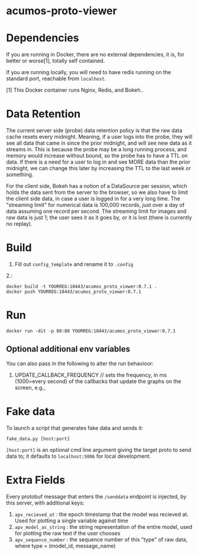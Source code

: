 # acumos-proto-viewer

# Dependencies
If you are running in Docker, there are no external dependencies, it is, for better or worse[1], totally self contained.

If you are running locally, you will need to have redis running on the standard port, reachable from `localhost`.

[1] This Docker container runs Nginx, Redis, and Bokeh..

# Data Retention
The current server side (probe) data retention policy is that the raw data cache resets every midnight. Meaning, if a user logs into the probe, they will see all data that came in since the prior midnight, and will see new data as it streams in.
This is because the probe may be a long running process, and memory would increase without bound, so the probe has to have a TTL on data.
If there is a need for a user to log in and see MORE data than the prior midnight, we can change this later by increasing the TTL to the last week or something.

For the client side, Bokeh has a notion of a DataSource per session, which holds the data sent from the server to the browser, so we also have to limit the client side data, in case a user is logged in for a very long time. The "streaming limit" for numerical data is 100,000 records, just over a day of data assuming one record per second. The streaming limit for images and raw data is just 1; the user sees it as it goes by, or it is lost (there is currently no replay).

# Build
1. Fill out `config_template` and rename it to `.config`

2.:

```
docker build -t YOURREG:18443/acumos_proto_viewer:0.7.1 .
docker push YOURREG:18443/acumos_proto_viewer:0.7.1
```

# Run
```
docker run -dit -p 80:80 YOURREG:18443/acumos_proto_viewer:0.7.1
```

## Optional additional env variables
You can also pass in the following to alter the run behavioor:

1. UPDATE_CALLBACK_FREQUENCY // sets the frequency, in ms (1000=every second) of the callbacks that update the graphs on the screen, e.g.,

# Fake data
To launch a script that generates fake data and sends it:

```
fake_data.py [host:port]
```
`[host:port]` is an optional cmd line argument giving the target proto to send data to; it defaults to `localhost:5006` for local development.

# Extra Fields

Every protobuf message that enters the `/senddata` endpoint is injected, by this server, with additional keys:

1. `apv_recieved_at` : the epoch timestamp that the model was recieved at. Used for plotting a single variable against time
2. `apv_model_as_string` : the string representation of the entire model, used for plotting the raw text if the user chooses
3. `apv_sequence_number` : the sequence number of this "type" of raw data, where type = (model_id, message_name)

